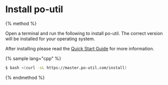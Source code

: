 # Install po-util

{% method %}

Open a terminal and run the following to install po-util. The correct version will be installed for your operating system.

After installing please read the [Quick Start Guide](quick-start.md) for more information.

<script type="text/javascript" src="https://asciinema.org/a/123214.js" id="asciicast-123214" async></script>

{% sample lang="cpp" %}
```bash
$ bash <(curl -sL https://master.po-util.com/install)
```




{% endmethod %}
